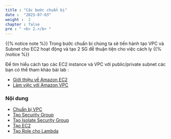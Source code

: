 ```yaml
---
title : "Các bước chuẩn bị"
date :  "2025-07-03" 
weight :  2
chapter : false
pre : " <b> 2.</b> "
---
```


{{% notice note %}}
Trong bước chuẩn bị chúng ta sẽ tiến hành tạo VPC và Subnet cho EC2 hoạt động và tạo 2 SG để thuận tiện cho việc cách ly
{{% /notice %}}

Để tìm hiểu cách tạo các EC2 instance và VPC với public/private subnet các bạn có thể tham khảo bài lab :
  - [Giới thiệu về Amazon EC2](https://000004.awsstudygroup.com/vi/)
  - [Làm việc với Amazon VPC](https://000003.awsstudygroup.com/vi/)


### Nội dung
  - [Chuẩn bị VPC](2.1-createvpc/)
  - [Tạo Security Group](2.2-createsg/)
  - [Tạo Isolate Security Group](2.3-createisolatesg/)
  - [Tạo EC2](2.4-createec2/)
  - [Tạo Role cho Lambda](2.5-createiamrole/)
  
